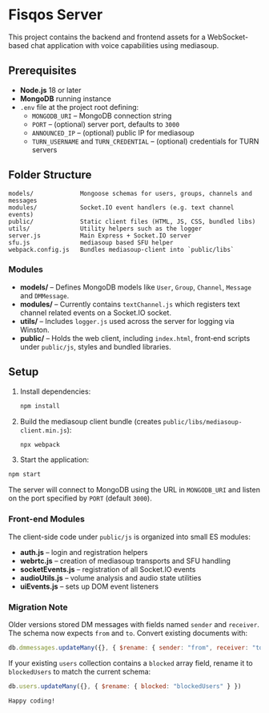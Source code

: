 # Fisqos Server

This project contains the backend and frontend assets for a WebSocket-based chat application with voice capabilities using mediasoup.

## Prerequisites

- **Node.js** 18 or later
- **MongoDB** running instance
- `.env` file at the project root defining:
  - `MONGODB_URI` – MongoDB connection string
  - `PORT` – (optional) server port, defaults to `3000`
  - `ANNOUNCED_IP` – (optional) public IP for mediasoup
  - `TURN_USERNAME` and `TURN_CREDENTIAL` – (optional) credentials for TURN servers

## Folder Structure

```
models/             Mongoose schemas for users, groups, channels and messages
modules/            Socket.IO event handlers (e.g. text channel events)
public/             Static client files (HTML, JS, CSS, bundled libs)
utils/              Utility helpers such as the logger
server.js           Main Express + Socket.IO server
sfu.js              mediasoup based SFU helper
webpack.config.js   Bundles mediasoup-client into `public/libs`
```

### Modules
- **models/** – Defines MongoDB models like `User`, `Group`, `Channel`, `Message` and `DMMessage`.
- **modules/** – Currently contains `textChannel.js` which registers text channel related events on a Socket.IO socket.
- **utils/** – Includes `logger.js` used across the server for logging via Winston.
- **public/** – Holds the web client, including `index.html`, front‑end scripts under `public/js`, styles and bundled libraries.

## Setup

1. Install dependencies:
   ```bash
   npm install
   ```
2. Build the mediasoup client bundle (creates `public/libs/mediasoup-client.min.js`):
   ```bash
   npx webpack
   ```
3. Start the application:
 ```bash
 npm start
```
The server will connect to MongoDB using the URL in `MONGODB_URI` and listen on the port specified by `PORT` (default `3000`).

### Front-end Modules

The client-side code under `public/js` is organized into small ES modules:

- **auth.js** – login and registration helpers
- **webrtc.js** – creation of mediasoup transports and SFU handling
- **socketEvents.js** – registration of all Socket.IO events
- **audioUtils.js** – volume analysis and audio state utilities
- **uiEvents.js** – sets up DOM event listeners

### Migration Note

Older versions stored DM messages with fields named `sender` and `receiver`.
The schema now expects `from` and `to`. Convert existing documents with:

```javascript
db.dmmessages.updateMany({}, { $rename: { sender: "from", receiver: "to" } })
```

If your existing `users` collection contains a `blocked` array field, rename it to `blockedUsers` to match the current schema:

```javascript
db.users.updateMany({}, { $rename: { blocked: "blockedUsers" } })
```
```
Happy coding!